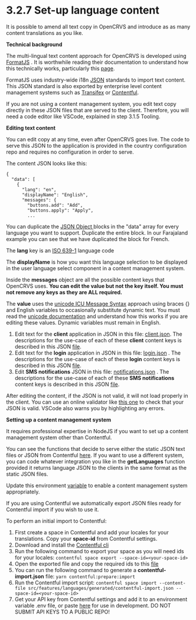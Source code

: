 # 3.2.7 Set-up language content

It is possible to amend all text copy in OpenCRVS and introduce as as many content translations as you like.



**Technical background**

The multi-lingual text content approach for OpenCRVS is developed using [FormatJS](https://formatjs.io/) .  It is worthwhile reading their documentation to understand how this technically works, particularly this [page](https://formatjs.io/docs/core-concepts/basic-internationalization-principles).

FormatJS uses industry-wide i18n [JSON](https://en.wikipedia.org/wiki/JSON) standards to import text content.  This JSON standard is also exported by enterprise level content management systems such as [Transifex](https://www.transifex.com/) or [Contentful](https://www.contentful.com/). &#x20;

If you are not using a content management system, you edit text copy directly in these JSON files that are served to the client. Therefore, you will need a code editor like VSCode, explained in step 3.1.5 Tooling.



**Editing text content**

You can edit copy at any time, even after OpenCRVS goes live.  The code to serve this JSON to the application is provided in the country configuration repo and requires no configuration in order to serve. &#x20;

The content JSON looks like this:

```
{
  "data": [
    {
      "lang": "en",
      "displayName": "English",
      "messages": {
        "buttons.add": "Add",
        "buttons.apply": "Apply",
        ...
```

You can duplicate the [JSON Object ](https://www.w3schools.com/js/js\_json\_objects.asp)blocks in the "data" array for every language you want to support.  Duplicate the entire block.  In our Farajaland example you can see that we have duplicated the block for French.

The **lang** key is an [ISO 639-1](https://en.wikipedia.org/wiki/List\_of\_ISO\_639-1\_codes) language code

The **displayName** is how you want this language selection to be displayed in the user language select component in a content management system.

Inside the **messages** object are all the possible content keys that OpenCRVS uses.  **You can edit the value but not the key itself.  You must not remove any keys as they are ALL required.**

The **value** uses the [unicode ICU Message Syntax](https://unicode-org.github.io/icu/userguide/format\_parse/messages/) approach using braces {} and English variables to occasionally substitute dynamic text.  You must read the [unicode documentation](https://unicode-org.github.io/icu/userguide/format\_parse/messages/) and understand how this works if you are editing these values.  Dynamic variables must remain in English.



1. Edit text for the **client** application in JSON in this file:  [client.json](https://github.com/opencrvs/opencrvs-farajaland/blob/master/src/features/languages/generated/client/client.json).  The descriptions for the use-case of each of these **client** content keys is described in this JSON [file](https://github.com/opencrvs/opencrvs-farajaland/blob/master/src/features/languages/generated/client/descriptions.json).
2. Edit text for the **login** application in JSON in this file: [login.json](https://github.com/opencrvs/opencrvs-farajaland/blob/master/src/features/languages/generated/login/login.json) . The descriptions for the use-case of each of these **login** content keys is described in this JSON [file](https://github.com/opencrvs/opencrvs-farajaland/blob/master/src/features/languages/generated/login/descriptions.json).
3. Edit **SMS notifications** JSON in this file: [notifications.json](https://github.com/opencrvs/opencrvs-farajaland/blob/master/src/features/languages/generated/notification/notification.json) . The descriptions for the use-case of each of these **SMS notifications** content keys is described in this JSON [file](https://github.com/opencrvs/opencrvs-farajaland/blob/master/src/features/languages/generated/notification/descriptions.json).

After editing the content, if the JSON is not valid, it will not load properly in the client.   You can use an online validator like [this one](https://jsonlint.com/) to check that your JSON is valid.  VSCode also warns you by highlighting any errors.



**Setting up a content management system**

It requires professional expertise in NodeJS if you want to set up a content management system other than Contentful. &#x20;

You can see the functions that decide to serve either the static JSON text files or JSON from Contentful [here](https://github.com/opencrvs/opencrvs-farajaland/blob/21bebbe0e05bc7d926e57c2009f5792618045e8a/src/features/languages/service/service.ts#L80).  If you want to use a different system, you can code whatever integration you like in the **getLanguages** function provided it returns language JSON to the clients in the same format as the static JSON files.

Update this environment [variable](https://github.com/opencrvs/opencrvs-farajaland/blob/21bebbe0e05bc7d926e57c2009f5792618045e8a/src/constants.ts#L81) to enable a content management system appropriately.

If you are using Contentful we automatically export JSON files ready for Contentful import if you wish to use it.

To perform an initial import to Contentful:

1. First create a space in Contentful and add your locales for your translations. Copy your **space-id** from Contentful settings.
2. Download and install the [Contentful cli](https://github.com/contentful/contentful-cli)
3. Run the following command to export your space as you will need ids for your locales: `contentful space export --space-id=<your-space-id>`
4. Open the exported file and copy the required ids to this [file](https://github.com/opencrvs/opencrvs-farajaland/blob/master/src/features/languages/scripts/constants.ts)
5. You can run the following command to generate a **contentful-import.json** file: `yarn contentful:prepare:import`
6. Run the Contentful import script: `contentful space import --content-file src/features/languages/generated/contentful-import.json --space-id=<your-space-id>`
7. Get your API key from Contentful settings and add it to an environment variable .env file, or paste [here](https://github.com/opencrvs/opencrvs-farajaland/blob/21bebbe0e05bc7d926e57c2009f5792618045e8a/src/constants.ts#L76) for use in development. DO NOT SUBMIT API KEYS TO A PUBLIC REPO!

